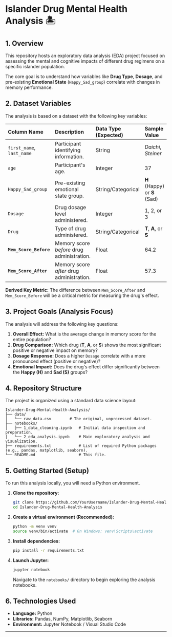 # Islander Drug Mental Health Analysis 🏝️

## 1\. Overview

This repository hosts an exploratory data analysis (EDA) project focused on assessing the mental and cognitive impacts of different drug regimens on a specific islander population.

The core goal is to understand how variables like **Drug Type**, **Dosage**, and pre-existing **Emotional State** (`Happy_Sad_group`) correlate with changes in memory performance.

## 2\. Dataset Variables

The analysis is based on a dataset with the following key variables:

| Column Name | Description | Data Type (Expected) | Sample Value |
| :--- | :--- | :--- | :--- |
| `first_name`, `last_name` | Participant identifying information. | String | *Daichi*, *Steiner* |
| `age` | Participant's age. | Integer | 37 |
| `Happy_Sad_group` | Pre-existing emotional state group. | String/Categorical | **H** (Happy) or **S** (Sad) |
| `Dosage` | Drug dosage level administered. | Integer | 1, 2, or 3 |
| `Drug` | Type of drug administered. | String/Categorical | **T**, **A**, or **S** |
| **`Mem_Score_Before`** | Memory score *before* drug administration. | Float | 64.2 |
| **`Mem_Score_After`** | Memory score *after* drug administration. | Float | 57.3 |

**Derived Key Metric:** The difference between `Mem_Score_After` and `Mem_Score_Before` will be a critical metric for measuring the drug's effect.

## 3\. Project Goals (Analysis Focus)

The analysis will address the following key questions:

1.  **Overall Effect:** What is the average change in memory score for the entire population?
2.  **Drug Comparison:** Which drug (**T**, **A**, or **S**) shows the most significant positive or negative impact on memory?
3.  **Dosage Response:** Does a higher `Dosage` correlate with a more pronounced effect (positive or negative)?
4.  **Emotional Impact:** Does the drug's effect differ significantly between the **Happy (H)** and **Sad (S)** groups?

## 4\. Repository Structure

The project is organized using a standard data science layout:

```
Islander-Drug-Mental-Health-Analysis/
├── data/
│   └── raw_data.csv        # The original, unprocessed dataset.
├── notebooks/
│   ├── 1_data_cleaning.ipynb   # Initial data inspection and preparation.
│   └── 2_eda_analysis.ipynb    # Main exploratory analysis and visualization.
├── requirements.txt            # List of required Python packages (e.g., pandas, matplotlib, seaborn).
└── README.md                   # This file.
```

## 5\. Getting Started (Setup)

To run this analysis locally, you will need a Python environment.

1.  **Clone the repository:**
    ```bash
    git clone https://github.com/YourUsername/Islander-Drug-Mental-Health-Analysis.git
    cd Islander-Drug-Mental-Health-Analysis
    ```
2.  **Create a virtual environment (Recommended):**
    ```bash
    python -m venv venv
    source venv/bin/activate  # On Windows: venv\Scripts\activate
    ```
3.  **Install dependencies:**
    ```bash
    pip install -r requirements.txt
    ```
4.  **Launch Jupyter:**
    ```bash
    jupyter notebook
    ```
    Navigate to the `notebooks/` directory to begin exploring the analysis notebooks.

## 6\. Technologies Used

  * **Language:** Python
  * **Libraries:** Pandas, NumPy, Matplotlib, Seaborn
  * **Environment:** Jupyter Notebook / Visual Studio Code

-----